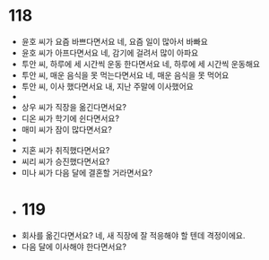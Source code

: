 # 118
- 윤호 씨가 요즘 바쁘다면서요
  네, 요즘 일이 많아서 바빠요
- 윤호 씨가 아프다면서요
  네, 감기에 걸려서 많이 아파요
- 투안 씨, 하루에 세 시간씩 운동 한다면서요
  네, 하루에 세 시간씩 운동해요
- 투안 씨, 매운 음식을 못 먹는다면서요
  네, 매운 음식을 못 먹어요
- 투안 씨, 이사 했다면서요
  내, 지난 주말에 이사했어요
-
- 상우 씨가 직장을 옮긴다면서요?
- 디온 씨가 학기에 쉰다면서요?
- 매미 씨가 잠이 많다면서요?
-
- 지혼 씨가 취직했다면서요?
- 씨리 씨가 승진했다면서요?
- 미나 씨가 다음 달에 결혼할 거라면서요?
- # 119
- 회사를 옮긴다면서요?
  네, 새  직장에 잘 적응해야 할 텐데 격정이에요.
- 다음 달에 이사해야 한다면서요?